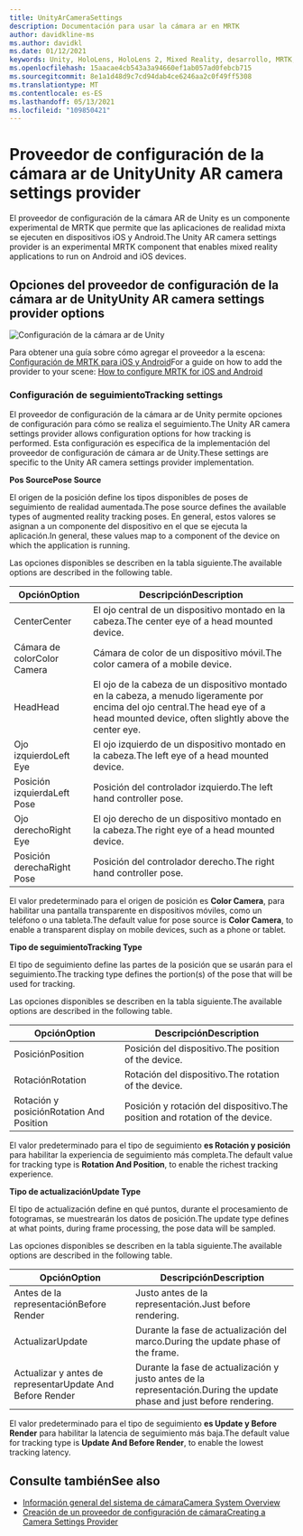 ```yaml
---
title: UnityArCameraSettings
description: Documentación para usar la cámara ar en MRTK
author: davidkline-ms
ms.author: davidkl
ms.date: 01/12/2021
keywords: Unity, HoloLens, HoloLens 2, Mixed Reality, desarrollo, MRTK, cámara ar,
ms.openlocfilehash: 15aacae4cb543a3a94660ef1ab057ad0febcb715
ms.sourcegitcommit: 8e1a1d48d9c7cd94dab4ce6246aa2c0f49ff5308
ms.translationtype: MT
ms.contentlocale: es-ES
ms.lasthandoff: 05/13/2021
ms.locfileid: "109850421"
---
```

# <a name="unity-ar-camera-settings-provider"></a><span data-ttu-id="6825d-104">Proveedor de configuración de la cámara ar de Unity</span><span class="sxs-lookup"><span data-stu-id="6825d-104">Unity AR camera settings provider</span></span>

<span data-ttu-id="6825d-105">El proveedor de configuración de la cámara AR de Unity es un componente experimental de MRTK que permite que las aplicaciones de realidad mixta se ejecuten en dispositivos iOS y Android.</span><span class="sxs-lookup"><span data-stu-id="6825d-105">The Unity AR camera settings provider is an experimental MRTK component that enables mixed reality applications to run on Android and iOS devices.</span></span>

## <a name="unity-ar-camera-settings-provider-options"></a><span data-ttu-id="6825d-106">Opciones del proveedor de configuración de la cámara ar de Unity</span><span class="sxs-lookup"><span data-stu-id="6825d-106">Unity AR camera settings provider options</span></span>

![Configuración de la cámara ar de Unity](../images/camera-system/UnityArSettingsConfiguration.png)

<span data-ttu-id="6825d-108">Para obtener una guía sobre cómo agregar el proveedor a la escena: [Configuración de MRTK para iOS y Android](../../supported-devices/using-ar-foundation.md)</span><span class="sxs-lookup"><span data-stu-id="6825d-108">For a guide on how to add the provider to your scene: [How to configure MRTK for iOS and Android](../../supported-devices/using-ar-foundation.md)</span></span>

### <a name="tracking-settings"></a><span data-ttu-id="6825d-109">Configuración de seguimiento</span><span class="sxs-lookup"><span data-stu-id="6825d-109">Tracking settings</span></span>

<span data-ttu-id="6825d-110">El proveedor de configuración de la cámara ar de Unity permite opciones de configuración para cómo se realiza el seguimiento.</span><span class="sxs-lookup"><span data-stu-id="6825d-110">The Unity AR camera settings provider allows configuration options for how tracking is performed.</span></span> <span data-ttu-id="6825d-111">Esta configuración es específica de la implementación del proveedor de configuración de cámara ar de Unity.</span><span class="sxs-lookup"><span data-stu-id="6825d-111">These settings are specific to the Unity AR camera settings provider implementation.</span></span>

<span data-ttu-id="6825d-112">**Pos Source**</span><span class="sxs-lookup"><span data-stu-id="6825d-112">**Pose Source**</span></span>

<span data-ttu-id="6825d-113">El origen de la posición define los tipos disponibles de poses de seguimiento de realidad aumentada.</span><span class="sxs-lookup"><span data-stu-id="6825d-113">The pose source defines the available types of augmented reality tracking poses.</span></span> <span data-ttu-id="6825d-114">En general, estos valores se asignan a un componente del dispositivo en el que se ejecuta la aplicación.</span><span class="sxs-lookup"><span data-stu-id="6825d-114">In general, these values map to a component of the device on which the application is running.</span></span>

<span data-ttu-id="6825d-115">Las opciones disponibles se describen en la tabla siguiente.</span><span class="sxs-lookup"><span data-stu-id="6825d-115">The available options are described in the following table.</span></span>

| <span data-ttu-id="6825d-116">Opción</span><span class="sxs-lookup"><span data-stu-id="6825d-116">Option</span></span> | <span data-ttu-id="6825d-117">Descripción</span><span class="sxs-lookup"><span data-stu-id="6825d-117">Description</span></span> |
| --- | --- |
| <span data-ttu-id="6825d-118">Center</span><span class="sxs-lookup"><span data-stu-id="6825d-118">Center</span></span> | <span data-ttu-id="6825d-119">El ojo central de un dispositivo montado en la cabeza.</span><span class="sxs-lookup"><span data-stu-id="6825d-119">The center eye of a head mounted device.</span></span> |
| <span data-ttu-id="6825d-120">Cámara de color</span><span class="sxs-lookup"><span data-stu-id="6825d-120">Color Camera</span></span> | <span data-ttu-id="6825d-121">Cámara de color de un dispositivo móvil.</span><span class="sxs-lookup"><span data-stu-id="6825d-121">The color camera of a mobile device.</span></span> |
| <span data-ttu-id="6825d-122">Head</span><span class="sxs-lookup"><span data-stu-id="6825d-122">Head</span></span> | <span data-ttu-id="6825d-123">El ojo de la cabeza de un dispositivo montado en la cabeza, a menudo ligeramente por encima del ojo central.</span><span class="sxs-lookup"><span data-stu-id="6825d-123">The head eye of a head mounted device, often slightly above the center eye.</span></span> |
| <span data-ttu-id="6825d-124">Ojo izquierdo</span><span class="sxs-lookup"><span data-stu-id="6825d-124">Left Eye</span></span> | <span data-ttu-id="6825d-125">El ojo izquierdo de un dispositivo montado en la cabeza.</span><span class="sxs-lookup"><span data-stu-id="6825d-125">The left eye of a head mounted device.</span></span> |
| <span data-ttu-id="6825d-126">Posición izquierda</span><span class="sxs-lookup"><span data-stu-id="6825d-126">Left Pose</span></span> | <span data-ttu-id="6825d-127">Posición del controlador izquierdo.</span><span class="sxs-lookup"><span data-stu-id="6825d-127">The left hand controller pose.</span></span> |
| <span data-ttu-id="6825d-128">Ojo derecho</span><span class="sxs-lookup"><span data-stu-id="6825d-128">Right Eye</span></span> | <span data-ttu-id="6825d-129">El ojo derecho de un dispositivo montado en la cabeza.</span><span class="sxs-lookup"><span data-stu-id="6825d-129">The right eye of a head mounted device.</span></span> |
| <span data-ttu-id="6825d-130">Posición derecha</span><span class="sxs-lookup"><span data-stu-id="6825d-130">Right Pose</span></span> | <span data-ttu-id="6825d-131">Posición del controlador derecho.</span><span class="sxs-lookup"><span data-stu-id="6825d-131">The right hand controller pose.</span></span> |

<span data-ttu-id="6825d-132">El valor predeterminado para el origen de posición es **Color Camera**, para habilitar una pantalla transparente en dispositivos móviles, como un teléfono o una tableta.</span><span class="sxs-lookup"><span data-stu-id="6825d-132">The default value for pose source is **Color Camera**, to enable a transparent display on mobile devices, such as a phone or tablet.</span></span>

<span data-ttu-id="6825d-133">**Tipo de seguimiento**</span><span class="sxs-lookup"><span data-stu-id="6825d-133">**Tracking Type**</span></span>

<span data-ttu-id="6825d-134">El tipo de seguimiento define las partes de la posición que se usarán para el seguimiento.</span><span class="sxs-lookup"><span data-stu-id="6825d-134">The tracking type defines the portion(s) of the pose that will be used for tracking.</span></span>

<span data-ttu-id="6825d-135">Las opciones disponibles se describen en la tabla siguiente.</span><span class="sxs-lookup"><span data-stu-id="6825d-135">The available options are described in the following table.</span></span>

| <span data-ttu-id="6825d-136">Opción</span><span class="sxs-lookup"><span data-stu-id="6825d-136">Option</span></span> | <span data-ttu-id="6825d-137">Descripción</span><span class="sxs-lookup"><span data-stu-id="6825d-137">Description</span></span> |
| --- | --- |
| <span data-ttu-id="6825d-138">Posición</span><span class="sxs-lookup"><span data-stu-id="6825d-138">Position</span></span> | <span data-ttu-id="6825d-139">Posición del dispositivo.</span><span class="sxs-lookup"><span data-stu-id="6825d-139">The position of the device.</span></span> |
| <span data-ttu-id="6825d-140">Rotación</span><span class="sxs-lookup"><span data-stu-id="6825d-140">Rotation</span></span> | <span data-ttu-id="6825d-141">Rotación del dispositivo.</span><span class="sxs-lookup"><span data-stu-id="6825d-141">The rotation of the device.</span></span> |
| <span data-ttu-id="6825d-142">Rotación y posición</span><span class="sxs-lookup"><span data-stu-id="6825d-142">Rotation And Position</span></span> | <span data-ttu-id="6825d-143">Posición y rotación del dispositivo.</span><span class="sxs-lookup"><span data-stu-id="6825d-143">The position and rotation of the device.</span></span> |

<span data-ttu-id="6825d-144">El valor predeterminado para el tipo de seguimiento **es Rotación y posición** para habilitar la experiencia de seguimiento más completa.</span><span class="sxs-lookup"><span data-stu-id="6825d-144">The default value for tracking type is **Rotation And Position**, to enable the richest tracking experience.</span></span>

<span data-ttu-id="6825d-145">**Tipo de actualización**</span><span class="sxs-lookup"><span data-stu-id="6825d-145">**Update Type**</span></span>

<span data-ttu-id="6825d-146">El tipo de actualización define en qué puntos, durante el procesamiento de fotogramas, se muestrearán los datos de posición.</span><span class="sxs-lookup"><span data-stu-id="6825d-146">The update type defines at what points, during frame processing, the pose data will be sampled.</span></span>

<span data-ttu-id="6825d-147">Las opciones disponibles se describen en la tabla siguiente.</span><span class="sxs-lookup"><span data-stu-id="6825d-147">The available options are described in the following table.</span></span>

| <span data-ttu-id="6825d-148">Opción</span><span class="sxs-lookup"><span data-stu-id="6825d-148">Option</span></span> | <span data-ttu-id="6825d-149">Descripción</span><span class="sxs-lookup"><span data-stu-id="6825d-149">Description</span></span> |
| --- | --- |
| <span data-ttu-id="6825d-150">Antes de la representación</span><span class="sxs-lookup"><span data-stu-id="6825d-150">Before Render</span></span> | <span data-ttu-id="6825d-151">Justo antes de la representación.</span><span class="sxs-lookup"><span data-stu-id="6825d-151">Just before rendering.</span></span> |
| <span data-ttu-id="6825d-152">Actualizar</span><span class="sxs-lookup"><span data-stu-id="6825d-152">Update</span></span> | <span data-ttu-id="6825d-153">Durante la fase de actualización del marco.</span><span class="sxs-lookup"><span data-stu-id="6825d-153">During the update phase of the frame.</span></span> |
| <span data-ttu-id="6825d-154">Actualizar y antes de representar</span><span class="sxs-lookup"><span data-stu-id="6825d-154">Update And Before Render</span></span> | <span data-ttu-id="6825d-155">Durante la fase de actualización y justo antes de la representación.</span><span class="sxs-lookup"><span data-stu-id="6825d-155">During the update phase and just before rendering.</span></span> |

<span data-ttu-id="6825d-156">El valor predeterminado para el tipo de seguimiento **es Update y Before Render** para habilitar la latencia de seguimiento más baja.</span><span class="sxs-lookup"><span data-stu-id="6825d-156">The default value for tracking type is **Update And Before Render**, to enable the lowest tracking latency.</span></span>

## <a name="see-also"></a><span data-ttu-id="6825d-157">Consulte también</span><span class="sxs-lookup"><span data-stu-id="6825d-157">See also</span></span>

- [<span data-ttu-id="6825d-158">Información general del sistema de cámara</span><span class="sxs-lookup"><span data-stu-id="6825d-158">Camera System Overview</span></span>](camera-system-overview.md)
- [<span data-ttu-id="6825d-159">Creación de un proveedor de configuración de cámara</span><span class="sxs-lookup"><span data-stu-id="6825d-159">Creating a Camera Settings Provider</span></span>](create-settings-provider.md)
